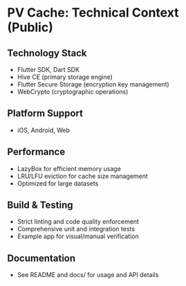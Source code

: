 # PV Cache: Technical Context (Public)

## Technology Stack
- Flutter SDK, Dart SDK
- Hive CE (primary storage engine)
- Flutter Secure Storage (encryption key management)
- WebCrypto (cryptographic operations)

## Platform Support
- iOS, Android, Web

## Performance
- LazyBox for efficient memory usage
- LRU/LFU eviction for cache size management
- Optimized for large datasets

## Build & Testing
- Strict linting and code quality enforcement
- Comprehensive unit and integration tests
- Example app for visual/manual verification

## Documentation
- See README and docs/ for usage and API details
